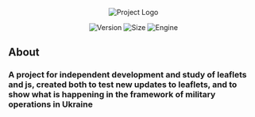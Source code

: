 <p align="center">
      <img src="https://cdn.discordapp.com/attachments/902207809385533481/1160664965980622929/AlphaMap.png?ex=65357c7c&is=6523077c&hm=88afce40b4019a13991022ef1fd3c8eabd113b953ec6af43040532606d03e54a&" alt="Project Logo">
</p>




<p align="center">
<img src="https://img.shields.io/badge/Version-1.3.1-blue" alt="Version"> 
<img src="https://img.shields.io/badge/size-3.83%20MB-green" alt="Size">
<img src="https://img.shields.io/badge/Engine-leaflet%20v1.9.4-brightgreen" alt="Engine"
</p>
  
## About
  
### A project for independent development and study of leaflets and js, created both to test new updates to leaflets, and to show what is happening in the framework of military operations in Ukraine

